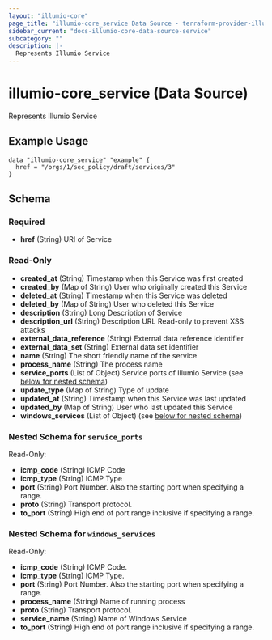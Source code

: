 ```yaml
---
layout: "illumio-core"
page_title: "illumio-core_service Data Source - terraform-provider-illumio-core"
sidebar_current: "docs-illumio-core-data-source-service"
subcategory: ""
description: |-
  Represents Illumio Service
---
```


# illumio-core_service (Data Source)

Represents Illumio Service

Example Usage
------------

```hcl
data "illumio-core_service" "example" {
  href = "/orgs/1/sec_policy/draft/services/3"
}
```

## Schema

### Required

- **href** (String) URI of Service

### Read-Only

- **created_at** (String) Timestamp when this Service was first created
- **created_by** (Map of String) User who originally created this Service
- **deleted_at** (String) Timestamp when this Service was deleted
- **deleted_by** (Map of String) User who deleted this Service
- **description** (String) Long Description of Service
- **description_url** (String) Description URL Read-only to prevent XSS attacks
- **external_data_reference** (String) External data reference identifier
- **external_data_set** (String) External data set identifier
- **name** (String) The short friendly name of the service
- **process_name** (String) The process name
- **service_ports** (List of Object) Service ports of Illumio Service (see [below for nested schema](#nestedatt--service_ports))
- **update_type** (Map of String) Type of update
- **updated_at** (String) Timestamp when this Service was last updated
- **updated_by** (Map of String) User who last updated this Service
- **windows_services** (List of Object) (see [below for nested schema](#nestedatt--windows_services))

<a id="nestedatt--service_ports"></a>
### Nested Schema for `service_ports`

Read-Only:

- **icmp_code** (String) ICMP Code
- **icmp_type** (String) ICMP Type
- **port** (String) Port Number. Also the starting port when specifying a range.
- **proto** (String) Transport protocol.
- **to_port** (String) High end of port range inclusive if specifying a range.


<a id="nestedatt--windows_services"></a>
### Nested Schema for `windows_services`

Read-Only:

- **icmp_code** (String) ICMP Code. 
- **icmp_type** (String) ICMP Type. 
- **port** (String) Port Number. Also the starting port when specifying a range.
- **process_name** (String) Name of running process
- **proto** (String) Transport protocol.
- **service_name** (String) Name of Windows Service
- **to_port** (String) High end of port range inclusive if specifying a range.



